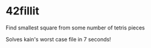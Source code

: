 # 42fillit
Find smallest square from some number of tetris pieces

Solves kain's worst case file in 7 seconds!

